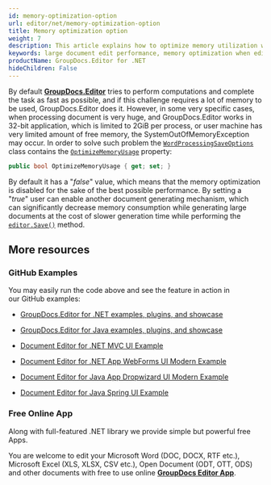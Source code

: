 ```yaml
---
id: memory-optimization-option
url: editor/net/memory-optimization-option
title: Memory optimization option
weight: 7
description: This article explains how to optimize memory utilization when editing large Word documents using GroupDocs.Editor for .NET API.
keywords: large document edit performance, memory optimization when edit document
productName: GroupDocs.Editor for .NET
hideChildren: False
---
```

By default [**GroupDocs.Editor**](https://products.groupdocs.com/editor/net) tries to perform computations and complete the task as fast as possible, and if this challenge requires a lot of memory to be used, GroupDocs.Editor does it. However, in some very specific cases, when processing document is very huge, and GroupDocs.Editor works in 32-bit application, which is limited to 2GiB per process, or user machine has very limited amount of free memory, the SystemOutOfMemoryException may occur. In order to solve such problem the [`WordProcessingSaveOptions`](https://apireference.groupdocs.com/net/editor/groupdocs.editor.options/wordprocessingsaveoptions) class contains the [`OptimizeMemoryUsage`](https://apireference.groupdocs.com/net/editor/groupdocs.editor.options/wordprocessingsaveoptions/properties/optimizememoryusage) property:

```csharp
public bool OptimizeMemoryUsage { get; set; }
```

By default it has a "*false*" value, which means that the memory optimization is disabled for the sake of the best possible performance. By setting a "*true*" user can enable another document generating mechanism, which can significantly decrease memory consumption while generating large documents at the cost of slower generation time while performing the [`editor.Save()`](https://apireference.groupdocs.com/net/editor/groupdocs.editor/editor/methods/save) method.

## More resources

### GitHub Examples

You may easily run the code above and see the feature in action in our GitHub examples:

*   [GroupDocs.Editor for .NET examples, plugins, and showcase](https://github.com/groupdocs-editor/GroupDocs.Editor-for-.NET)
    
*   [GroupDocs.Editor for Java examples, plugins, and showcase](https://github.com/groupdocs-editor/GroupDocs.Editor-for-Java)
    
*   [Document Editor for .NET MVC UI Example](https://github.com/groupdocs-editor/GroupDocs.Editor-for-.NET-MVC) 
    
*   [Document Editor for .NET App WebForms UI Modern Example](https://github.com/groupdocs-editor/GroupDocs.Editor-for-.NET-WebForms)
    
*   [Document Editor for Java App Dropwizard UI Modern Example](https://github.com/groupdocs-editor/GroupDocs.Editor-for-Java-Dropwizard)
    
*   [Document Editor for Java Spring UI Example](https://github.com/groupdocs-editor/GroupDocs.Editor-for-Java-Spring)
    

### Free Online App

Along with full-featured .NET library we provide simple but powerful free Apps.

You are welcome to edit your Microsoft Word (DOC, DOCX, RTF etc.), Microsoft Excel (XLS, XLSX, CSV etc.), Open Document (ODT, OTT, ODS) and other documents with free to use online **[GroupDocs Editor App](https://products.groupdocs.app/editor)**.
